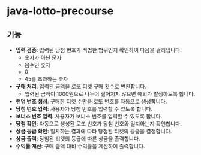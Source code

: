# java-lotto-precourse

## 기능
- **입력 검증**: 입력된 당첨 번호가 적법한 범위인지 확인하여 다음을 걸러냅니다:
    - 숫자가 아닌 문자
    - 음수인 숫자
    - 0
    - 45를 초과하는 숫자
- **구매 처리**: 입력된 금액을 로또 티켓 구매 횟수로 변환합니다.
	- 입력된 금액이 1000원으로 나누어 떨어지지 않으면 예외가 발생하도록 합니다. 
- **랜덤 번호 생성**: 구매한 티켓 수만큼 로또 번호를 자동으로 생성합니다.
- **당첨 번호 입력**: 사용자가 당첨 번호를 입력할 수 있도록 합니다.
- **보너스 번호 입력**: 사용자가 보너스 번호를 입력할 수 있도록 합니다.
- **당첨 확인**: 자동으로 생성된 로또 번호가 당첨 번호와 일치하는지 확인합니다.
- **상금 등급 확인**: 일치하는 결과에 따라 당첨된 티켓의 등급을 결정합니다.
- **상금 출력**: 당첨된 티켓의 등급에 따른 상금을 출력합니다.
- **수익률 계산**: 구매 금액 대비 수익률을 계산하여 출력합니다.